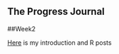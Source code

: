 ## The Progress Journal

##Week2


 [Here](https://github.com/MEF-BDA503/pj18-mehmetakk/blob/master/Homework%20week%20two%20R%20usag%20in%20finance.Rmd) is my introduction and R posts 




